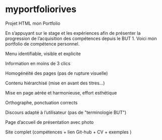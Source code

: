 # myportfoliorives
Projet HTML mon Portfolio 

En s’appuyant sur le stage et les expériences afin de présenter la progression de l’acquisition des compétences depuis le BUT 1. 
Voici mon portfolio de compétence personnel.

Menu identifiable, visible et explicite

Information en moins de 3 clics

Homogénéité des pages (pas de rupture visuelle)

Contenu hiérarchisé (mise en avant des titres…)

Mise en page aérée et harmonieuse, effort esthétique

Orthographe, ponctuation corrects

Discours adapté à l’utilisateur (pas de "terminologie BUT")

Page d’accueil de présentation avec photo

Site complet (compétences + lien Git-hub + CV + exemples )
